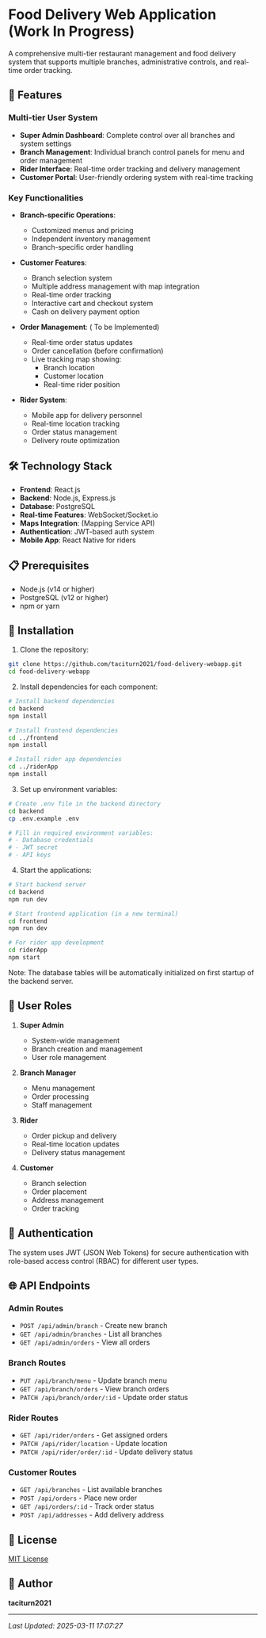 # Food Delivery Web Application (Work In Progress)

A comprehensive multi-tier restaurant management and food delivery system that supports multiple branches, administrative controls, and real-time order tracking.

## 🚀 Features

### Multi-tier User System
- **Super Admin Dashboard**: Complete control over all branches and system settings
- **Branch Management**: Individual branch control panels for menu and order management
- **Rider Interface**: Real-time order tracking and delivery management
- **Customer Portal**: User-friendly ordering system with real-time tracking

### Key Functionalities
- **Branch-specific Operations**: 
  - Customized menus and pricing
  - Independent inventory management
  - Branch-specific order handling

- **Customer Features**:
  - Branch selection system
  - Multiple address management with map integration
  - Real-time order tracking
  - Interactive cart and checkout system
  - Cash on delivery payment option

- **Order Management**: ( To be Implemented)
  - Real-time order status updates
  - Order cancellation (before confirmation)
  - Live tracking map showing:
    - Branch location
    - Customer location
    - Real-time rider position

- **Rider System**:
  - Mobile app for delivery personnel
  - Real-time location tracking
  - Order status management
  - Delivery route optimization

## 🛠️ Technology Stack

- **Frontend**: React.js
- **Backend**: Node.js, Express.js
- **Database**: PostgreSQL
- **Real-time Features**: WebSocket/Socket.io
- **Maps Integration**: (Mapping Service API)
- **Authentication**: JWT-based auth system
- **Mobile App**: React Native for riders

## 📋 Prerequisites

- Node.js (v14 or higher)
- PostgreSQL (v12 or higher)
- npm or yarn

## 🔧 Installation

1. Clone the repository:
```bash
git clone https://github.com/taciturn2021/food-delivery-webapp.git
cd food-delivery-webapp
```

2. Install dependencies for each component:
```bash
# Install backend dependencies
cd backend
npm install

# Install frontend dependencies
cd ../frontend
npm install

# Install rider app dependencies
cd ../riderApp
npm install
```

3. Set up environment variables:
```bash
# Create .env file in the backend directory
cd backend
cp .env.example .env

# Fill in required environment variables:
# - Database credentials
# - JWT secret
# - API keys
```

4. Start the applications:
```bash
# Start backend server
cd backend
npm run dev

# Start frontend application (in a new terminal)
cd frontend
npm run dev

# For rider app development
cd riderApp
npm start
```

Note: The database tables will be automatically initialized on first startup of the backend server.


## 👥 User Roles

1. **Super Admin**
   - System-wide management
   - Branch creation and management
   - User role management

2. **Branch Manager**
   - Menu management
   - Order processing
   - Staff management

3. **Rider**
   - Order pickup and delivery
   - Real-time location updates
   - Delivery status management

4. **Customer**
   - Branch selection
   - Order placement
   - Address management
   - Order tracking

## 🔐 Authentication

The system uses JWT (JSON Web Tokens) for secure authentication with role-based access control (RBAC) for different user types.

## 🌐 API Endpoints

### Admin Routes
- `POST /api/admin/branch` - Create new branch
- `GET /api/admin/branches` - List all branches
- `GET /api/admin/orders` - View all orders

### Branch Routes
- `PUT /api/branch/menu` - Update branch menu
- `GET /api/branch/orders` - View branch orders
- `PATCH /api/branch/order/:id` - Update order status

### Rider Routes
- `GET /api/rider/orders` - Get assigned orders
- `PATCH /api/rider/location` - Update location
- `PATCH /api/rider/order/:id` - Update delivery status

### Customer Routes
- `GET /api/branches` - List available branches
- `POST /api/orders` - Place new order
- `GET /api/orders/:id` - Track order status
- `POST /api/addresses` - Add delivery address

## 📝 License

[MIT License](LICENSE)

## 👤 Author

**taciturn2021**

---

*Last Updated: 2025-03-11 17:07:27*
